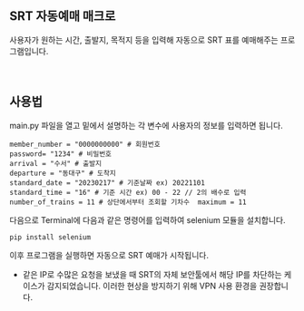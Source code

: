 ## SRT 자동예매 매크로

사용자가 원하는 시간, 출발지, 목적지 등을 입력해 자동으로 SRT 표를 예매해주는 프로그램입니다.<br/><br/><br/>


## 사용법

main.py 파일을 열고 밑에서 설명하는 각 변수에 사용자의 정보를 입력하면 됩니다.<br/>


```
member_number = "0000000000" # 회원번호
password= "1234" # 비밀번호
arrival = "수서" # 출발지
departure = "동대구" # 도착지
standard_date = "20230217" # 기준날짜 ex) 20221101
standard_time = "16" # 기준 시간 ex) 00 - 22 // 2의 배수로 입력
number_of_trains = 11 # 상단에서부터 조회할 기차수  maximum = 11

```  
다음으로 Terminal에 다음과 같은 명령어를 입력하여 selenium 모듈을 설치합니다.

```
pip install selenium
```

이후 프로그램을 실행하면 자동으로 SRT 예매가 시작됩니다.

* 같은 IP로 수많은 요청을 보냈을 때 SRT의 자체 보안툴에서 해당 IP를 차단하는 케이스가 감지되었습니다. 이러한 현상을 방지하기 위해 VPN 사용 환경을 권장합니다.


